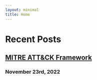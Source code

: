 ```yaml
---
layout: minimal
title: Home
---
```


# Recent Posts
## [MITRE ATT&CK Framework](https://github.com/nthonybruno/cybersecurity/blob/main/MITRE_ATT%26CK_Framework.md)
### November 23rd, 2022
